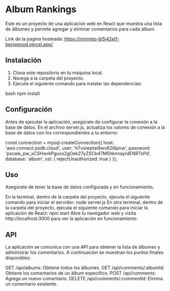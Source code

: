 # Album Rankings

Este es un proyecto de una aplicación web en React que muestra una lista de álbumes y permite agregar y eliminar comentarios para cada álbum.

Link de la pagina hosteada: https://minireto-bl5i42el1-benjagood.vercel.app/


## Instalación

1. Clona este repositorio en tu máquina local.
2. Navega a la carpeta del proyecto.
3. Ejecuta el siguiente comando para instalar las dependencias:

bash
npm install

## Configuración
Antes de ejecutar la aplicación, asegúrate de configurar la conexión a la base de datos. En el archivo server.js, actualiza los valores de conexión a la base de datos con los correspondientes a tu entorno:

const connection = mysql.createConnection({
  host: 'aws.connect.psdb.cloud',
  user: 'h7vsiwptai9wv62i6pnw',
  password: 'pscale_pw_xCSHwrkPguos2gOek27yZSCb47M5hknnayrdENRTsPd',
  database: 'album',
  ssl: {
    rejectUnauthorized: true
  }
}); 

## Uso
Asegúrate de tener la base de datos configurada y en funcionamiento.

En la terminal, dentro de la carpeta del proyecto, ejecuta el siguiente comando para iniciar el servidor:
node server.js
En otra terminal, dentro de la carpeta del proyecto, ejecuta el siguiente comando para iniciar la aplicación de React:
npm start
Abre tu navegador web y visita http://localhost:3000 para ver la aplicación en funcionamiento.

## API
La aplicación se comunica con una API para obtener la lista de álbumes y administrar los comentarios. A continuación se muestran los puntos finales disponibles:

GET /api/albums: Obtiene todos los álbumes.
GET /api/comments/:albumId: Obtiene los comentarios de un álbum específico.
POST /api/comments: Agrega un nuevo comentario.
DELETE /api/comments/:commentId: Elimina un comentario existente.
